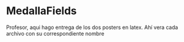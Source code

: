 # MedallaFields
Profesor, aqui hago entrega de los dos posters en latex. Ahí vera cada archivo con su correspondiente nombre
